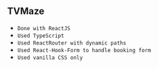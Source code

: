 ## TVMaze
- `Done with ReactJS`
- `Used TypeScript`
- `Used ReactRouter with dynamic paths`
- `Used React-Hook-Form to handle booking form`
- `Used vanilla CSS only`